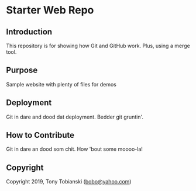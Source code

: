 # Starter Web Repo

## Introduction

This repository is for showing how Git and GitHub work. Plus, using a merge tool.

## Purpose

Sample website with plenty of files for demos

## Deployment

Git in dare and dood dat deployment. Bedder git gruntin'.

## How to Contribute

Git in dare an dood som chit. How 'bout some moooo-la!

## Copyright

Copyright 2019, Tony Tobianski (bobo@yahoo.com)